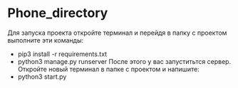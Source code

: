 # Phone_directory
Для запуска проекта откройте терминал  и перейдя в папку с проектом выполните эти команды:
- pip3 install -r requirements.txt
- python3 manage.py runserver
После этого у вас запуститьтся сервер. Откройте новый терминал в папке с проектом и напишите:
- python3 start.py

